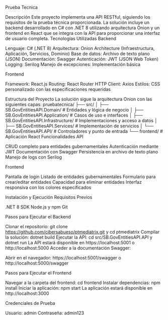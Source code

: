 Prueba Tecnica

Descripción
Este proyecto implementa una API RESTful, siguiendo los requisitos de la prueba técnica proporcionada. La solución incluye un backend desarrollado en C# con .NET 8 utilizando arquitectura Onion y un frontend en React que se integra con la API para proporcionar una interfaz de usuario completa.
Tecnologías Utilizadas
Backend

Lenguaje: C# (.NET 8)
Arquitectura: Onion Architecture (Infraestructura, Aplicación, Servicios, Dominio)
Base de datos: Archivo de texto plano (JSON)
Documentación: Swagger
Autenticación: JWT (JSON Web Token)
Logging: Serilog
Manejo de excepciones: Implementación básica

Frontend

Framework: React.js
Routing: React Router
HTTP Client: Axios
Estilos: CSS personalizado con las especificaciones requeridas

Estructura del Proyecto
La solución sigue la arquitectura Onion con las siguientes capas:
pruebatecnica/
├── src/
│   ├── SB.GovEntitiesAPI.Domain/         # Entidades y lógica de negocio
│   ├── SB.GovEntitiesAPI.Application/    # Casos de uso e interfaces
│   ├── SB.GovEntitiesAPI.Infrastructure/ # Implementaciones y acceso a datos
│   ├── SB.GovEntitiesAPI.Services/       # Implementación de servicios
│   └── SB.GovEntitiesAPI.API/            # Controladores y punto de entrada
└── frontend/                             # Aplicación React
Funcionalidades
API

CRUD completo para entidades gubernamentales
Autenticación mediante JWT
Documentación con Swagger
Persistencia en archivo de texto plano
Manejo de logs con Serilog

Frontend

Pantalla de login
Listado de entidades gubernamentales
Formulario para crear/editar entidades
Capacidad para eliminar entidades
Interfaz responsiva con los colores especificados

Instalación y Ejecución
Requisitos Previos

.NET 8 SDK
Node.js y npm
Git

Pasos para Ejecutar el Backend

Clonar el repositorio: git clone https://github.com/cibersabueso/ptmediatrix.git y cd ptmediatrix
Compilar la solución: dotnet build
Ejecutar la API: cd src/SB.GovEntitiesAPI.API y dotnet run
La API estará disponible en https://localhost:5001 o http://localhost:5000
Acceder a la documentación Swagger:

Abrir en el navegador: https://localhost:5001/swagger o http://localhost:5000/swagger



Pasos para Ejecutar el Frontend

Navegar a la carpeta del frontend: cd frontend
Instalar dependencias: npm install
Iniciar la aplicación: npm start
La aplicación estará disponible en http://localhost:3000

Credenciales de Prueba

Usuario: admin
Contraseña: admin123